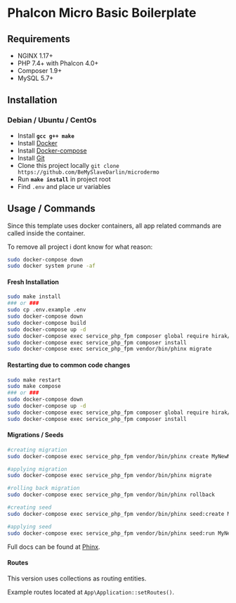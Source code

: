 # Phalcon Micro Basic Boilerplate

## Requirements
 - NGINX 1.17+
 - PHP 7.4+ with Phalcon 4.0+
 - Composer 1.9+
 - MySQL 5.7+
 
## Installation
### Debian / Ubuntu / CentOs
 - Install **`gcc g++ make`**
 - Install [Docker](https://docs.docker.com/install/overview/)
 - Install [Docker-compose](https://docs.docker.com/compose/install/)
 - Install [Git](https://git-scm.com/book/en/v2/Getting-Started-Installing-Git)
 - Clone this project locally `git clone https://github.com/BeMySlaveDarlin/microdermo`
 - Run **`make install`** in project root
 - Find `.env` and place ur variables

## Usage / Commands
Since this template uses docker containers, all app related commands are called inside the container.

To remove all project i dont know for what reason:
```bash
sudo docker-compose down
sudo docker system prune -af
```

#### Fresh Installation
```bash
sudo make install
### or ###
sudo cp .env.example .env
sudo docker-compose down
sudo docker-compose build
sudo docker-compose up -d
sudo docker-compose exec service_php_fpm composer global require hirak/prestissimo
sudo docker-compose exec service_php_fpm composer install
sudo docker-compose exec service_php_fpm vendor/bin/phinx migrate
```

#### Restarting due to common code changes
```bash
sudo make restart
sudo make compose
### or ###
sudo docker-compose down
sudo docker-compose up -d
sudo docker-compose exec service_php_fpm composer global require hirak/prestissimo
sudo docker-compose exec service_php_fpm composer install
```

#### Migrations / Seeds
```bash
#creating migration
sudo docker-compose exec service_php_fpm vendor/bin/phinx create MyNewMigration

#applying migration
sudo docker-compose exec service_php_fpm vendor/bin/phinx migrate

#rolling back migration
sudo docker-compose exec service_php_fpm vendor/bin/phinx rollback 

#creating seed
sudo docker-compose exec service_php_fpm vendor/bin/phinx seed:create MyNewSeeder

#applying seed
sudo docker-compose exec service_php_fpm vendor/bin/phinx seed:run MyNewSeeder
```
Full docs can be found at [Phinx](https://book.cakephp.org/phinx/0/en/index.html).

#### Routes
This version uses collections as routing entities.

Example routes located at `App\Application::setRoutes()`.
